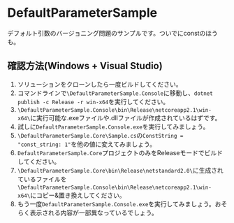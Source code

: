 ﻿# DefaultParameterSample

デフォルト引数のバージョニング問題のサンプルです。ついでにconstのほうも。

## 確認方法(Windows + Visual Studio)

1. ソリューションをクローンしたら一度ビルドしてください。
2. コマンドラインで`\DefaultParameterSample.Console`に移動し、`dotnet publish -c Release -r win-x64`を実行してください。
3. `\DefaultParameterSample.Console\bin\Release\netcoreapp2.1\win-x64\`に実行可能な.exeファイルや.dllファイルが作成されているはずです。
4. 試しに`DefaultParameterSample.Console.exe`を実行してみましょう。
5. `\DefaultParameterSample.Core\Sample.cs`の`ConstString = "const_string: 1"`を他の値に変えてみましょう。
6. `DefaultParameterSample.Core`プロジェクトのみをReleaseモードでビルドしてください。
7. `\DefaultParameterSample.Core\bin\Release\netstandard2.0\`に生成されているファイルを`\DefaultParameterSample.Console\bin\Release\netcoreapp2.1\win-x64\`にコピー&置き換えしてください。
8. もう一度`DefaultParameterSample.Console.exe`を実行してみましょう。おそらく表示される内容が一部異なっているでしょう。